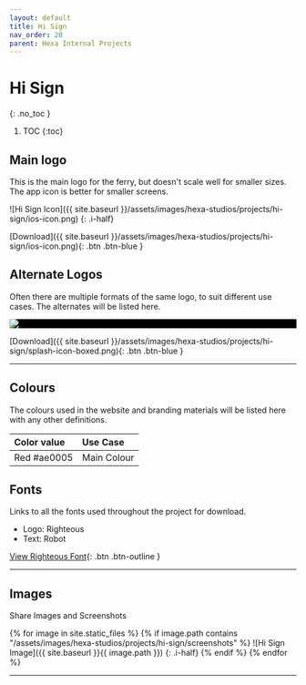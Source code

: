```yaml
---
layout: default
title: Hi Sign
nav_order: 20
parent: Hexa Internal Projects
---
```


# Hi Sign
{: .no_toc }

1. TOC
{:toc}


## Main logo

This is the main logo for the ferry, but doesn't scale well for smaller sizes. The app icon is better for smaller screens.

![Hi Sign Icon]({{ site.baseurl }}/assets/images/hexa-studios/projects/hi-sign/ios-icon.png)
{: .i-half}

[Download]({{ site.baseurl }}/assets/images/hexa-studios/projects/hi-sign/ios-icon.png){: .btn .btn-blue }

## Alternate Logos

Often there are multiple formats of the same logo, to suit different use cases. The alternates will be listed here.

<!-- ![Hi Sign Icon]({{ site.baseurl }}/assets/images/hexa-studios/projects/hi-sign/splash-icon-boxed.png)
{: .i-half} -->

<div class="v-align-middle" style="background-color:black" >
	<img class="i-half" src="{{ site.baseurl }}/assets/images/hexa-studios/projects/hi-sign/splash-icon-boxed.png">
</div>

[Download]({{ site.baseurl }}/assets/images/hexa-studios/projects/hi-sign/splash-icon-boxed.png){: .btn .btn-blue }

---

## Colours

The colours used in the website and branding materials will be listed here with any other definitions.

| Color value    | Use Case  | 
|:---------------|:---------------------|
| <span class="d-inline-block p-2 mr-1 v-align-middle" style="background-color:#ae0005" ></span> Red #ae0005 | Main  Colour |

## Fonts

Links to all the fonts used throughout the project for download.

* Logo: Righteous
* Text: Robot

[View Righteous Font](https://fonts.google.com/specimen/Righteous){: .btn .btn-outline }

---

## Images

Share Images and Screenshots

{% for image in site.static_files %}
{% if image.path contains "/assets/images/hexa-studios/projects/hi-sign/screenshots" %}
![Hi Sign Image]({{ site.baseurl }}{{ image.path }})
{: .i-half}
{% endif %}
{% endfor %}

<!-- ![Tablet Image 1](/assets/images/hexa-studios/projects/hi-sign/screenshots/android-tab1.png)
{: .i-quarter}
![Tablet Image 2](/assets/images/hexa-studios/projects/hi-sign/screenshots/android-tab2.png)
{: .i-quarter}
![Tablet Image 3](/assets/images/hexa-studios/projects/hi-sign/screenshots/android-tab3.png)
{: .i-quarter}


![Tablet Image 1](/assets/images/hexa-studios/projects/hi-sign/screenshots/ios1.png)
{: .i-quarter}
![Tablet Image 2](/assets/images/hexa-studios/projects/hi-sign/screenshots/ios2.png)
{: .i-quarter}
![Tablet Image 3](/assets/images/hexa-studios/projects/hi-sign/screenshots/ios3.png)
{: .i-quarter}
![Tablet Image 4](/assets/images/hexa-studios/projects/hi-sign/screenshots/ios4.png)
{: .i-quarter}

![Glamour](/assets/images/hexa-studios/projects/hi-sign/screenshots/ios5.png) -->

---